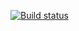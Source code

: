 [![Build status](https://ci.appveyor.com/api/projects/status/ymochf8mi5ejjlhw?svg=true)](https://ci.appveyor.com/project/ArturN10/testmode)
